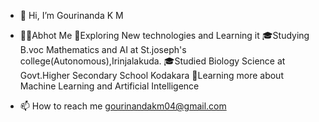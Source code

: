 - 👋 Hi, I’m Gourinanda K M
- 👩‍💻Abhot Me
   🤔Exploring New technologies and Learning it
   🎓Studying B.voc Mathematics and AI at St.joseph's college(Autonomous),Irinjalakuda.
   🎓Studied Biology Science at Govt.Higher Secondary School Kodakara
   🌱Learning more about Machine Learning and Artificial Intelligence
    
- 📫 How to reach me gourinandakm04@gmail.com

